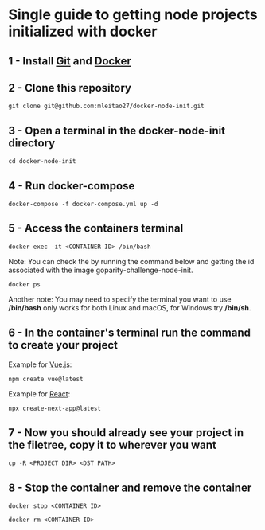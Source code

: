 # Single guide to getting node projects initialized with docker
## 1 - Install [Git](https://git-scm.com/) and [Docker](https://www.docker.com/)
## 2 - Clone this repository
```
git clone git@github.com:mleitao27/docker-node-init.git
```
## 3 - Open a terminal in the docker-node-init directory
```
cd docker-node-init
```
## 4 - Run docker-compose
```
docker-compose -f docker-compose.yml up -d
```
## 5 - Access the containers terminal
```
docker exec -it <CONTAINER ID> /bin/bash
```
Note: You can check the <CONTAINER ID> by running the command below and getting the id associated with the image goparity-challenge-node-init.
```
docker ps
```
Another note: You may need to specify the terminal you want to use **/bin/bash** only works for both Linux and macOS, for Windows try **/bin/sh**.
## 6 - In the container's terminal run the command to create your project
Example for [Vue.js](https://vuejs.org/):
```
npm create vue@latest
```
Example for [React](https://react.dev/):
```
npx create-next-app@latest
```
## 7 - Now you should already see your project in the filetree, copy it to wherever you want
```
cp -R <PROJECT DIR> <DST PATH>
```
## 8 - Stop the container and remove the container
```
docker stop <CONTAINER ID>
```
```
docker rm <CONTAINER ID>
```
